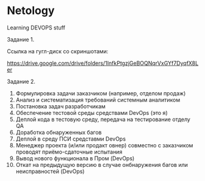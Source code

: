 # Netology
Learning DEVOPS stuff

Задание 1.

Ссылка на гугл-диск со скриншотами:

https://drive.google.com/drive/folders/1InfkPtgzjGeBOQNqrVxGYf7DyqfX8Ler

Задание 2.

1) Формулировка задачи заказчиком (например, отделом продаж)
2) Анализ и систематизация требований системным аналитиком
3) Постановка задач разработчикам
4) Обеспечение тестовой среды средствами DevOps (это я)
5) Деплой кода в тестовую среду, передача на тестирование отделу QA
6) Доработка обнаруженных багов
7) Деплой в среду ПСИ средставми DevOps 
8) Менеджер проекта (и/или продакт овнер) совместно с заказчиком проводят приёмо-сдаточные испытания
9) Вывод нового функционала в Пром (DevOps)
10) Откат на предыдущую версию в случае онбнаружения багов или неисправностей (DevOps)